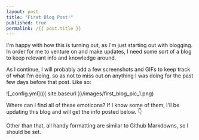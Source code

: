 ```yaml
---
layout: post
title: "First Blog Post!"
published: true
permalink: /{{ post.title }}
---
```


I'm happy with how this is turning out, as I'm just starting out with blogging. In order for me to venture on and make updates, I need some sort of a blog to keep relevant info and knowledge around.

As I continue, I will probably add a few screenshots and GIFs to keep track of what I'm doing, so as not to miss out on anything I was doing for the past few days before that post. Like so:

![_config.yml]({{ site.baseurl }}/images/first_blog_pic_1.png)

Where can I find all of these emoticons? If I know some of them, I'll be updating this blog and will get the info posted below. :point_down:

Other than that, all handy formatting are similar to Github Markdowns, so I should be set.